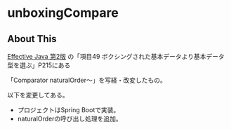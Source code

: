 # unboxingCompare

## About This

[Effective Java 第2版](https://www.maruzen-publishing.co.jp/item/b294730.html) の「項目49 ボクシングされた基本データより基本データ型を選ぶ」P215にある

「Comparator<Integer> naturalOrder〜」を写経・改変したもの。

以下を変更してある。

* プロジェクトはSpring Bootで実装。
* naturalOrderの呼び出し処理を追加。
